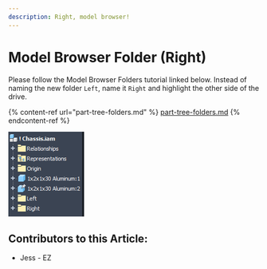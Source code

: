 ```yaml
---
description: Right, model browser!
---
```


# Model Browser Folder (Right)

Please follow the Model Browser Folders tutorial linked below.  Instead of naming the new folder `Left`, name it `Right` and highlight the other side of the drive.&#x20;

{% content-ref url="part-tree-folders.md" %}
[part-tree-folders.md](part-tree-folders.md)
{% endcontent-ref %}

![Completed Model Browser](<../../../.gitbook/assets/image (119).png>)



## Contributors to this Article:

* Jess - EZ

